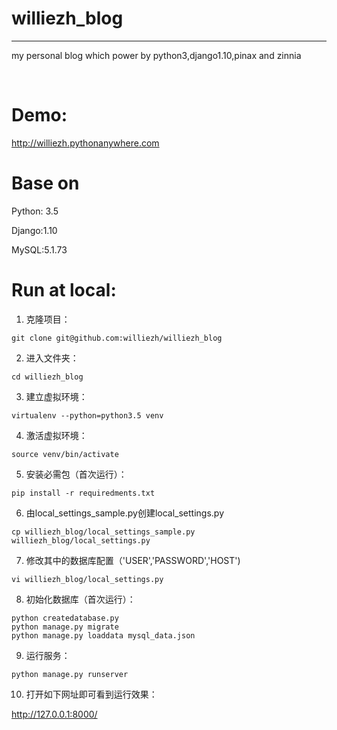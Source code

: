# williezh_blog
----------------------
my personal blog which power by python3,django1.10,pinax and zinnia

<br />

# Demo:
http://williezh.pythonanywhere.com

# Base on

Python: 3.5

Django:1.10

MySQL:5.1.73

# Run at local:

1. 克隆项目：
```
git clone git@github.com:williezh/williezh_blog
```
2. 进入文件夹：
```
cd williezh_blog
```
3. 建立虚拟环境：
```
virtualenv --python=python3.5 venv
```
4. 激活虚拟环境：
```
source venv/bin/activate
```
5. 安装必需包（首次运行）：
```
pip install -r requiredments.txt
```
6. 由local_settings_sample.py创建local_settings.py
```
cp williezh_blog/local_settings_sample.py williezh_blog/local_settings.py
```
7. 修改其中的数据库配置（'USER','PASSWORD','HOST')
```
vi williezh_blog/local_settings.py
```
8. 初始化数据库（首次运行）：
```
python createdatabase.py
python manage.py migrate
python manage.py loaddata mysql_data.json
```
9. 运行服务：
```
python manage.py runserver
```
10. 打开如下网址即可看到运行效果：

http://127.0.0.1:8000/ 
